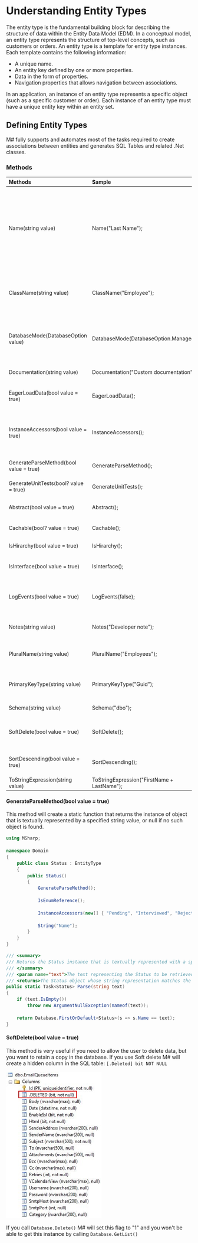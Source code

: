 # Understanding Entity Types
The entity type is the fundamental building block for describing the structure of data within the Entity Data Model (EDM). In a conceptual model, an entity type represents the structure of top-level concepts, such as customers or orders. An entity type is a template for entity type instances. Each template contains the following information:

- A unique name.
- An entity key defined by one or more properties.
- Data in the form of properties.
- Navigation properties that allows navigation between associations.

In an application, an instance of an entity type represents a specific object (such as a specific customer or order). Each instance of an entity type must have a unique entity key within an entity set.

## Defining Entity Types
M# fully supports and automates most of the tasks required to create associations between entities and generates SQL Tables and related .Net classes.

### Methods

| Methods                                | Sample                                      | Descriptions                                                                                                |
| :------------------------------------- |:------------------------------------------- | :---------------------------------------------------------------------------------------------------------- |    
| Name(string value)                     | Name("Last Name");                          | The name of an entity is normally derived automatically from the name of the class as a proper case phrase. For example if the class name is "OrderItem" the name will be automatically "Order item". Mostly you don't need to change it. But in case you do, you can use the Name() setting to achieve that. |
| ClassName(string value)                | ClassName("Employee");                      | This is the name of the generated C# class, mostly you don't need to use this and you can change the whole model name but in case you need it, you can use this. |
| DatabaseMode(DatabaseOption value)     | DatabaseMode(DatabaseOption.Managed);       | This allows you to specify a mode for the database, available modes are: `DatabaseOption.Custom`, `DatabaseOption.Existing`, `DatabaseOption.Managed`, `DatabaseOption.Transient`. |
| Documentation(string value)            | Documentation("Custom documentation");      | Add a custom documentation for the generated class.                                                         |
| EagerLoadData(bool value = true)       | EagerLoadData();                            | Set this method if you don't want to defer the initialization of the object (lazy loading).                 |
| InstanceAccessors(bool value = true)   | InstanceAccessors();                        | M# will generates accessors for instances. For example if you create a "Status" entity and set this to true you will be able to use: `myUser.Status = Status.Activated;`. |
| GenerateParseMethod(bool value = true) | GenerateParseMethod();                      | This method will create a static function that returns the instance of object.                              |
| GenerateUnitTests(bool? value = true)  | GenerateUnitTests();                        | Set this to false if you don't want to unit test this entity.                                               |
| Abstract(bool value = true)            | Abstract();                                 | Set this method if you want to generate the class as abstract.                                              |
| Cachable(bool? value = true)           | Cachable();                                 | If you want to allow this type to be cached set the value to True.                                          |
| IsHirarchy(bool value = true)          | IsHirarchy();                               | Set this object as hierarchical.                                                                            |
| IsInterface(bool value = true)         | IsInterface();                              | Transforms your class to an Interface. Note: You have to set the database mode to "Transient".              |
| LogEvents(bool value = true)           | LogEvents(false);                           | By default M# stores all events for all the instances. This method allows you to disable this behaviour.    |
| Notes(string value)                    | Notes("Developer note");                    | This method has no impact on the generated C# or SQL code, it is only a note for developers.                |
| PluralName(string value)               | PluralName("Employees");                    | This is automatically generated by M#, this method allows you to define a custom value.                     |
| PrimaryKeyType(string value)           | PrimaryKeyType("Guid");                     | This is the type of the primary key. By default the type is a Guid and your entity implements the interface.|
| Schema(string value)                   | Schema("dbo");                              | Schema of the database, "dbo" is the default value.                                                         |
| SoftDelete(bool value = true)          | SoftDelete();                               | This is useful if you need to allow the user to delete data, but you want to retain a copy in the database. |
| SortDescending(bool value = true)      | SortDescending();                           | If you set this to true M# will sort your data by descending when you will use `Database.GetList()`.      |
| ToStringExpression(string value)       | ToStringExpression("FirstName + LastName"); | Specify the value of ToString().                                                                            |


#### GenerateParseMethod(bool value = true)
This method will create a static function that returns the instance of object that is textually represented by a specified string value, or null if no such object is found.

```C#
using MSharp;

namespace Domain
{
    public class Status : EntityType
    {
        public Status()
        {
            GenerateParseMethod();

            IsEnumReference();

            InstanceAccessors(new[] { "Pending", "Interviewed", "Rejected", "Offered" });

            String("Name");
        }
    }
}
```

```C#
/// <summary>
/// Returns the Status instance that is textually represented with a specified string value, or null if no such object is found.<para/>
/// </summary>
/// <param name="text">The text representing the Status to be retrieved from the database.</param>
/// <returns>The Status object whose string representation matches the specified text.</returns>
public static Task<Status> Parse(string text)
{
    if (text.IsEmpty())
        throw new ArgumentNullException(nameof(text));
            
    return Database.FirstOrDefault<Status>(s => s.Name == text);
}
```

#### SoftDelete(bool value = true)
This method is very useful if you need to allow the user to delete data, but you want to retain a copy in the database. If you use Soft delete M# will create a hidden column in the SQL table: `[.Deleted] bit NOT NULL`

![Soft Delete](SoftDelete.jpg "Soft Delete")

If you call `Database.Delete()` M# will set this flag to "1" and you won't be able to get this instance by calling `Database.GetList()`
